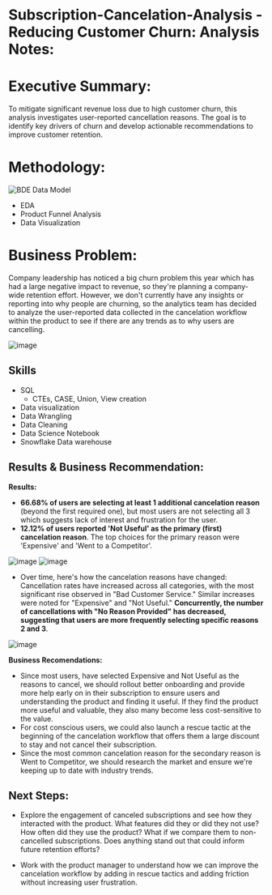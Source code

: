 # Subscription-Cancelation-Analysis - Reducing Customer Churn: Analysis Notes:


#  Executive Summary:

To mitigate significant revenue loss due to high customer churn, this analysis investigates user-reported cancellation reasons. The goal is to identify key drivers of churn and develop actionable recommendations to improve customer retention.

# Methodology:
![BDE Data Model](https://github.com/user-attachments/assets/4b3be928-f7a4-412a-b518-33c6fad85d8f)

* EDA
* Product Funnel Analysis
* Data Visualization


# Business Problem:

Company leadership has noticed a big churn problem this year which has had a large negative impact to revenue, so they're planning a company-wide retention effort. However, we don't currently have any insights or reporting into why people are churning, so the analytics team has decided to analyze the user-reported data collected in the cancelation workflow within the product to see if there are any trends as to why users are cancelling.

![image](https://github.com/user-attachments/assets/44485c9f-51eb-435a-8796-77000e92e7da)

## Skills

-   SQL
    -  CTEs, CASE, Union, View creation
-   Data visualization
-   Data Wrangling
-   Data Cleaning
-   Data Science Notebook
-   Snowflake Data warehouse

## Results & Business Recommendation:

**Results:**

-   **66.68% of users are selecting at least 1 additional cancelation reason** (beyond the first required one), but most users are not selecting all 3 which suggests lack of interest and frustration for the user.
-   **12.12% of users reported 'Not Useful' as the primary (first) cancelation reason**. The top choices for the primary reason were 'Expensive' and 'Went to a Competitor'.

![image](https://github.com/user-attachments/assets/dea7dbac-ccc0-4fab-bc82-09ad8d943586)
![image](https://github.com/user-attachments/assets/7fa8ed88-8e34-4afa-b79a-8a15b4bbabee)

-   Over time, here's how the cancelation reasons have changed: Cancellation rates have increased across all categories, with the most significant rise observed in "Bad Customer Service." Similar increases were noted for "Expensive" and "Not Useful." **Concurrently, the number of cancellations with "No Reason Provided" has decreased, suggesting that users are more frequently selecting specific reasons 2 and 3**.
  
![image](https://github.com/user-attachments/assets/fd5ee0b4-11fa-4c51-9cb3-e31507f27e6c)

  

**Business Recomendations:**

-   Since most users, have selected Expensive and Not Useful as the reasons to cancel, we should rollout better onboarding and provide more help early on in their subscription to ensure users and understanding the product and finding it useful. If they find the product more useful and valuable, they also many become less cost-sensitive to the value.
-   For cost conscious users, we could also launch a rescue tactic at the beginning of the cancelation workflow that offers them a large discount to stay and not cancel their subscription.
-   Since the most common cancelation reason for the secondary reason is Went to Competitor, we should research the market and ensure we're keeping up to date with industry trends.

## Next Steps:
-   Explore the engagement of canceled subscriptions and see how they interacted with the product. What features did they or did they not use? How often did they use the product? What if we compare them to non-cancelled subscriptions. Does anything stand out that could inform future retention efforts?

-   Work with the product manager to understand how we can improve the cancelation workflow by adding in rescue tactics and adding friction without increasing user frustration.
